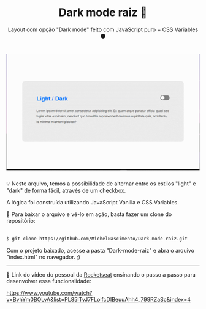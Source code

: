
<h1 align="center">
    Dark mode raiz 🤟
</h1>

<p align="center">
    Layout com opção "Dark mode" feito com JavaScript puro + CSS Variables 🌑
</p> 

<h1>
    <img src="./imagem do dark mode.gif" alt="imagem de exemplo">
</h1>

💡 Neste arquivo, temos a possibilidade de alternar entre os estilos "light" e "dark" de forma fácil, através de um checkbox.

A lógica foi construída utilizando JavaScript Vanilla e CSS Variables.

📁 Para baixar o arquivo e vê-lo em ação, basta fazer um clone do repositório:

```bash

$ git clone https://github.com/MichelNascimento/Dark-mode-raiz.git

```

Com o projeto baixado, acesse a pasta "Dark-mode-raiz" e abra o arquivo "index.html" no navegador. ;)

---

 📝 Link do vídeo do pessoal da [Rocketseat](https://www.youtube.com/channel/UCSfwM5u0Kce6Cce8_S72olg) ensinando o passo a passo para desenvolver essa funcionalidade:

https://www.youtube.com/watch?v=BvhYm0BOLvA&list=PL85ITvJ7FLoifcDIBeuuAhh4_799RZaSc&index=4